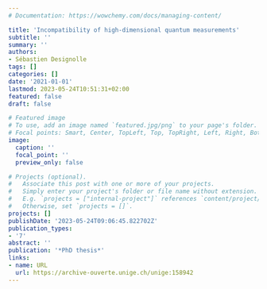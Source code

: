 ```yaml
---
# Documentation: https://wowchemy.com/docs/managing-content/

title: 'Incompatibility of high-dimensional quantum measurements'
subtitle: ''
summary: ''
authors:
- Sébastien Designolle
tags: []
categories: []
date: '2021-01-01'
lastmod: 2023-05-24T10:51:31+02:00
featured: false
draft: false

# Featured image
# To use, add an image named `featured.jpg/png` to your page's folder.
# Focal points: Smart, Center, TopLeft, Top, TopRight, Left, Right, BottomLeft, Bottom, BottomRight.
image:
  caption: ''
  focal_point: ''
  preview_only: false

# Projects (optional).
#   Associate this post with one or more of your projects.
#   Simply enter your project's folder or file name without extension.
#   E.g. `projects = ["internal-project"]` references `content/project/deep-learning/index.md`.
#   Otherwise, set `projects = []`.
projects: []
publishDate: '2023-05-24T09:06:45.822702Z'
publication_types:
- '7'
abstract: ''
publication: '*PhD thesis*'
links:
- name: URL
  url: https://archive-ouverte.unige.ch/unige:158942
---
```

